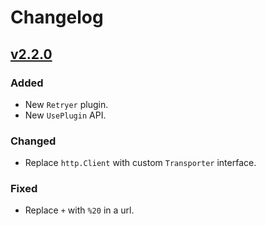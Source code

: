 # Changelog

## [v2.2.0](https://github.com/pojozhang/sugar/tree/v2.2.0)
### Added
- New `Retryer` plugin.
- New `UsePlugin` API.

### Changed
- Replace `http.Client` with custom `Transporter` interface.


### Fixed
- Replace `+` with `%20` in a url.

 